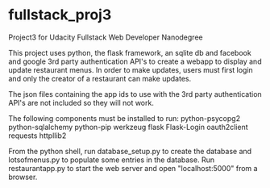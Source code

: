 # fullstack_proj3

Project3 for Udacity Fullstack Web Developer Nanodegree


This project uses python, the flask framework, an sqlite db 
and facebook and google 3rd party authentication API's to create a webapp to
display and update restaurant menus.  In order to make updates, users must 
first login and only the creator of a restaurant can make updates.

The json files containing the app ids to use with the 3rd party authentication API's are not included so they will not work.

The following components must be installed to run: 
	python-psycopg2
	python-sqlalchemy
	python-pip
	werkzeug
	flask
	Flask-Login
	oauth2client
	requests
	httpllib2

From the python shell, run database_setup.py to create the database and 
lotsofmenus.py to populate some entries in the database.  Run
restaurantapp.py to start the web server and open "localhost:5000" from
a browser.

